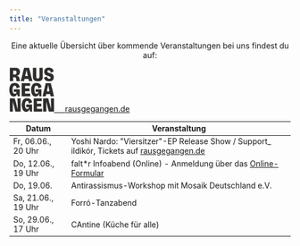 ```yaml
---
title: "Veranstaltungen"
---
```


<p style="text-align:center">
Eine aktuelle Übersicht über kommende Veranstaltungen bei uns findest du auf:
</p>

<p style="text-align:center">
</p>

<div class="buttons is-centered">
    <a href="https://rausgegangen.de/locations/aula-des-collegium-academicum/"><img src="logo_rausgegangen_freigeist.svg" width="80"/>
    &nbsp;&nbsp;&nbsp;
    <a href="https://rausgegangen.de/organizations/collegium-academicum/" class="button is-medium is-primary">
        <span class="icon">
            <i class="icon-link"></i>
        </span>
        <span>rausgegangen.de</span>
    </a>
</div>

Datum | Veranstaltung 
-------- | -------- 
Fr, 06.06., 20 Uhr | Yoshi Nardo: "Viersitzer"-EP Release Show / Support_ ildikór, Tickets auf <a href="https://rausgegangen.de/en/events/yoshi-nardo-viersitzer-ep-release-show-support-ildiko-0/">rausgegangen.de</a> 
Do, 12.06., 19 Uhr | falt*r Infoabend (Online) - Anmeldung über das <a href="https://collegiumacademicum.de/orientierungsjahr/">Online-Formular</a>
Do, 19.06. | Antirassismus-Workshop mit Mosaik Deutschland e.V.
Sa, 21.06., 19 Uhr | Forró-Tanzabend
So, 29.06., 17 Uhr | CAntine (Küche für alle)

